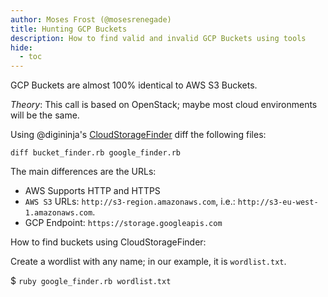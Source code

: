 ```yaml
---
author: Moses Frost (@mosesrenegade)
title: Hunting GCP Buckets
description: How to find valid and invalid GCP Buckets using tools
hide:
  - toc
---
```


GCP Buckets are almost 100% identical to AWS S3 Buckets. 

*Theory*: This call is based on OpenStack; maybe most cloud environments will be the same.

Using @digininja's [CloudStorageFinder](https://github.com/digininja/CloudStorageFinder) diff the following files:

`diff bucket_finder.rb google_finder.rb`

The main differences are the URLs:

- AWS Supports HTTP and HTTPS
- `AWS S3` URLs: `http://s3-region.amazonaws.com`, i.e.: `http://s3-eu-west-1.amazonaws.com`.
- GCP Endpoint: `https://storage.googleapis.com`

How to find buckets using CloudStorageFinder:

Create a wordlist with any name; in our example, it is `wordlist.txt`.

$ `ruby google_finder.rb wordlist.txt`

